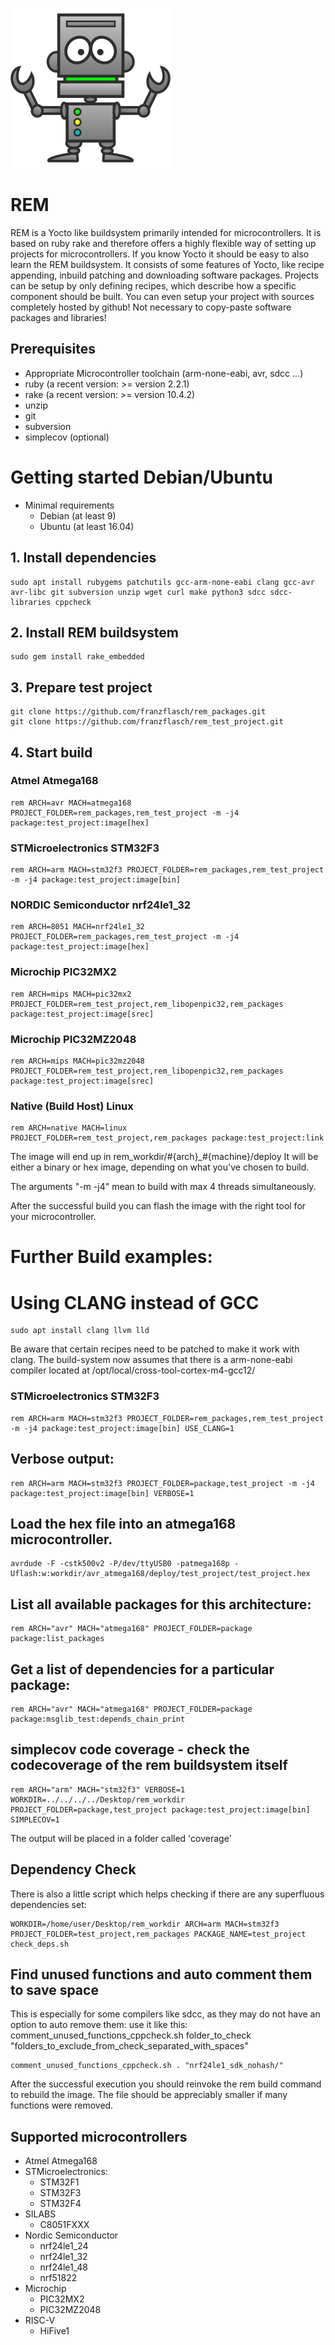![icon](https://github.com/franzflasch/REM/blob/main/rem.png?raw=true)

# REM
REM is a Yocto like buildsystem primarily intended for microcontrollers. It is based on ruby rake and therefore offers a highly flexible way of setting up projects for microcontrollers. If you know Yocto it should be easy to also learn the REM buildsystem. It consists of some features of Yocto, like recipe appending, inbuild patching and downloading software packages. Projects can be setup by only defining recipes, which describe how a specific component should be built. You can even setup your project with sources completely hosted by github! Not necessary to copy-paste software packages and libraries!

## Prerequisites
* Appropriate Microcontroller toolchain (arm-none-eabi, avr, sdcc ...)
* ruby (a recent version: >= version 2.2.1)
* rake (a recent version: >= version 10.4.2)
* unzip
* git
* subversion
* simplecov (optional)

# Getting started Debian/Ubuntu
* Minimal requirements
    - Debian (at least 9)
    - Ubuntu (at least 16.04)

## 1. Install dependencies
```Shell
sudo apt install rubygems patchutils gcc-arm-none-eabi clang gcc-avr avr-libc git subversion unzip wget curl make python3 sdcc sdcc-libraries cppcheck
```

## 2. Install REM buildsystem
```Shell
sudo gem install rake_embedded
```

## 3. Prepare test project
```Shell
git clone https://github.com/franzflasch/rem_packages.git
git clone https://github.com/franzflasch/rem_test_project.git
```

## 4. Start build

### Atmel Atmega168
```Shell
rem ARCH=avr MACH=atmega168 PROJECT_FOLDER=rem_packages,rem_test_project -m -j4 package:test_project:image[hex]
```

### STMicroelectronics STM32F3
```Shell
rem ARCH=arm MACH=stm32f3 PROJECT_FOLDER=rem_packages,rem_test_project -m -j4 package:test_project:image[bin]
```

### NORDIC Semiconductor nrf24le1_32
```Shell
rem ARCH=8051 MACH=nrf24le1_32 PROJECT_FOLDER=rem_packages,rem_test_project -m -j4 package:test_project:image[hex]
```

### Microchip PIC32MX2
```Shell
rem ARCH=mips MACH=pic32mx2 PROJECT_FOLDER=rem_test_project,rem_libopenpic32,rem_packages package:test_project:image[srec]
```

### Microchip PIC32MZ2048
```Shell
rem ARCH=mips MACH=pic32mz2048 PROJECT_FOLDER=rem_test_project,rem_libopenpic32,rem_packages package:test_project:image[srec]
```

### Native (Build Host) Linux
```Shell
rem ARCH=native MACH=linux PROJECT_FOLDER=rem_test_project,rem_packages package:test_project:link
```

The image will end up in rem_workdir/#{arch}_#{machine}/deploy
It will be either a binary or hex image, depending on what you've chosen to build.

The arguments "-m -j4" mean to build with max 4 threads simultaneously.

After the successful build you can flash the image with the right tool for your microcontroller.


# Further Build examples:

# Using CLANG instead of GCC
```
sudo apt install clang llvm lld
```
Be aware that certain recipes need to be patched to make it work with clang.
The build-system now assumes that there is a arm-none-eabi compiler located at /opt/local/cross-tool-cortex-m4-gcc12/
### STMicroelectronics STM32F3
```Shell
rem ARCH=arm MACH=stm32f3 PROJECT_FOLDER=rem_packages,rem_test_project -m -j4 package:test_project:image[bin] USE_CLANG=1
```

## Verbose output:
```Shell
rem ARCH=arm MACH=stm32f3 PROJECT_FOLDER=package,test_project -m -j4 package:test_project:image[bin] VERBOSE=1
```

## Load the hex file into an atmega168 microcontroller.
```Shell
avrdude -F -cstk500v2 -P/dev/ttyUSB0 -patmega168p -Uflash:w:workdir/avr_atmega168/deploy/test_project/test_project.hex
```

## List all available packages for this architecture:
```Shell
rem ARCH="avr" MACH="atmega168" PROJECT_FOLDER=package package:list_packages
```

## Get a list of dependencies for a particular package:
```Shell
rem ARCH="avr" MACH="atmega168" PROJECT_FOLDER=package package:msglib_test:depends_chain_print
```

## simplecov code coverage - check the codecoverage of the rem buildsystem itself
```Shell
rem ARCH="arm" MACH="stm32f3" VERBOSE=1 WORKDIR=../../../../Desktop/rem_workdir PROJECT_FOLDER=package,test_project package:test_project:image[bin] SIMPLECOV=1
```
The output will be placed in a folder called 'coverage'

## Dependency Check
There is also a little script which helps checking if there are any superfluous dependencies set:
```Shell
WORKDIR=/home/user/Desktop/rem_workdir ARCH=arm MACH=stm32f3 PROJECT_FOLDER=test_project,rem_packages PACKAGE_NAME=test_project check_deps.sh
```

## Find unused functions and auto comment them to save space
This is especially for some compilers like sdcc, as they may do not have an option to auto remove them:
use it like this:
comment_unused_functions_cppcheck.sh folder_to_check "folders_to_exclude_from_check_separated_with_spaces"
```Shell
comment_unused_functions_cppcheck.sh . "nrf24le1_sdk_nohash/"
```
After the successful execution you should reinvoke the rem build command to rebuild the image. The file should be appreciably smaller if many functions were removed.

## Supported microcontrollers
* Atmel Atmega168
* STMicroelectronics:
    - STM32F1
    - STM32F3
    - STM32F4
* SILABS
    - C8051FXXX
* Nordic Semiconductor
    - nrf24le1_24
    - nrf24le1_32
    - nrf24le1_48
    - nrf51822
* Microchip
    - PIC32MX2
    - PIC32MZ2048
* RISC-V
    - HiFive1

